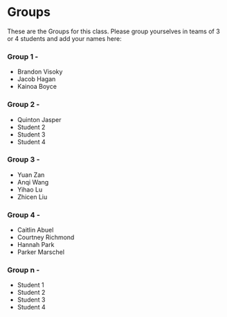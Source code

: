 # Groups

These are the Groups for this class. Please group yourselves in teams of 3 or 4 students and add your names here:

### Group 1 - <GROUPNAME>
* Brandon Visoky
* Jacob Hagan
* Kainoa Boyce

### Group 2 - <GROUPNAME>
* Quinton Jasper
* Student 2
* Student 3
* Student 4
  
### Group 3 - <GROUPNAME>
* Yuan Zan
* Anqi Wang
* Yihao Lu
* Zhicen Liu

### Group 4 - <GROUPNAME>
* Caitlin Abuel
* Courtney Richmond
* Hannah Park
* Parker Marschel

### Group n - <GROUPNAME>
* Student 1
* Student 2
* Student 3
* Student 4
